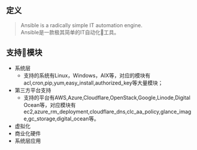 
## 定义
>  Ansible is a radically simple IT automation engine.  
>  Ansible是一款极其简单的IT自动化工具。

## 支持模块
- 系统层
    - 支持的系统有Linux，Windows，AIX等，对应的模块有acl,cron,pip,yum,easy_install,authorized_key等大量模块；
- 第三方平台支持
    - 支持的平台有AWS,Azure,Cloudflare,OpenStack,Google,Linode,Digital Ocean等，对应模块有ec2,azure_rm_deployment,cloudflare_dns,clc_aa_policy,glance_image,gc_storage,digital_ocean等。
- 虚拟化
- 商业化硬件
- 系统层应用